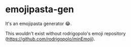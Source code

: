 # emojipasta-gen
It's an emojipasta generator :joy:.

This wouldn't exist without rodrigopolo's emoji repository (https://github.com/rodrigopolo/minEmoji).
